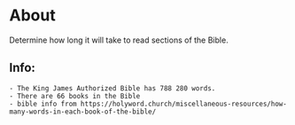 # About
Determine how long it will take to read sections of the Bible.

## Info:
    - The King James Authorized Bible has 788 280 words.
    - There are 66 books in the Bible
    - bible info from https://holyword.church/miscellaneous-resources/how-many-words-in-each-book-of-the-bible/